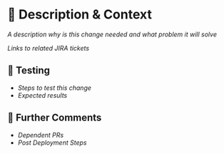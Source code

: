 # :rocket: Description & Context

_A description why is this change needed and what problem it will solve_

_Links to related JIRA tickets_

## :test_tube: Testing

* _Steps to test this change_
* _Expected results_

## :speech_balloon: Further Comments

* _Dependent PRs_
* _Post Deployment Steps_
